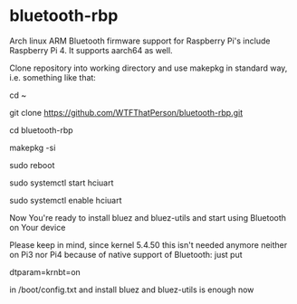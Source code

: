 # bluetooth-rbp
Arch linux ARM Bluetooth firmware support for Raspberry Pi's include Raspberry Pi 4. It supports aarch64 as well.

Clone repository into working directory and use makepkg in standard way, i.e. something like that:

cd ~

git clone https://github.com/WTFThatPerson/bluetooth-rbp.git

cd bluetooth-rbp

makepkg -si

sudo reboot

sudo systemctl start hciuart

sudo systemctl enable hciuart

Now You're ready to install bluez and bluez-utils and start using Bluetooth on Your device

Please keep in mind, since kernel 5.4.50 this isn't needed anymore neither on Pi3 nor Pi4 because of native support of Bluetooth:
just put 

dtparam=krnbt=on

in /boot/config.txt and install bluez and bluez-utils is enough now

